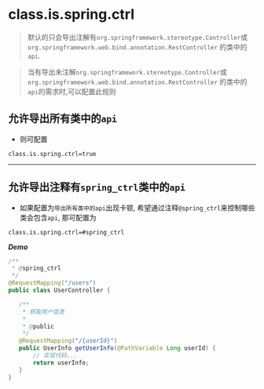 # class.is.spring.ctrl

> 默认的只会导出注解有`org.springframework.stereotype.Controller`或
`org.springframework.web.bind.annotation.RestController`
> 的类中的`api`.

> 当有导出未注解`org.springframework.stereotype.Controller`或`org.springframework.web.bind.annotation.RestController`
> 的类中的`api`的需求时,可以配置此规则

## 允许导出所有类中的`api`

- 则可配置

 ```properties
 class.is.spring.ctrl=true
 ```

---

## 允许导出注释有`spring_ctrl`类中的`api`

- 如果配置为`导出所有类中的api`出现卡顿, 希望通过注释`@spring_ctrl`来控制哪些类会包含`api`, 那可配置为

 ```properties
 class.is.spring.ctrl=#spring_ctrl
 ```

***Demo***

 ```java
 /**
  * @spring_ctrl
  */
@RequestMapping("/users")
public class UserController {

    /**
     * 获取用户信息
     *
     * @public
     */
    @RequestMapping("/{userId}")
    public UserInfo getUserInfo(@PathVariable Long userId) {
        // 实现代码...
        return userInfo;
    }
}
 ```